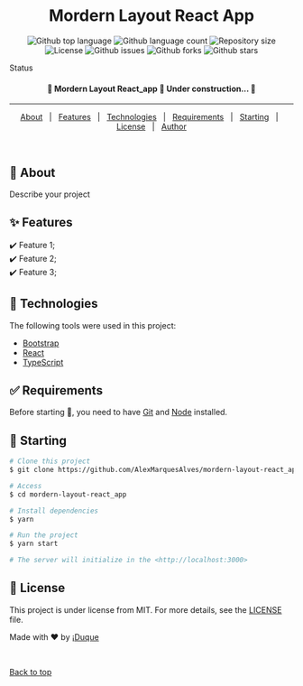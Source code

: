 <!-- <div align="center" id="top">
  <img src="./.github/app.gif" alt="Mordern Layout React_app" />

&#xa0;

  <a href="https://mordernlayoutreact_app.netlify.app">Demo</a>
</div> -->

<h1 align="center">Mordern Layout React App</h1>

<p align="center">
  <img alt="Github top language" src="https://img.shields.io/github/languages/top/AlexMarquesAlves/mordern-layout-react_app?color=56BEB8">

  <img alt="Github language count" src="https://img.shields.io/github/languages/count/AlexMarquesAlves/mordern-layout-react_app?color=56BEB8">

  <img alt="Repository size" src="https://img.shields.io/github/repo-size/AlexMarquesAlves/mordern-layout-react_app?color=56BEB8">

  <img alt="License" src="https://img.shields.io/github/license/AlexMarquesAlves/mordern-layout-react_app?color=56BEB8">

  <img alt="Github issues" src="https://img.shields.io/github/issues/AlexMarquesAlves/mordern-layout-react_app?color=56BEB8" />

  <img alt="Github forks" src="https://img.shields.io/github/forks/AlexMarquesAlves/mordern-layout-react_app?color=56BEB8" />

  <img alt="Github stars" src="https://img.shields.io/github/stars/AlexMarquesAlves/mordern-layout-react_app?color=56BEB8" />
</p>

Status

<h4 align="center">
	🚧  Mordern Layout React_app 🚀 Under construction...  🚧
</h4>

<hr>

<p align="center">
  <a href="#dart-about">About</a> &#xa0; | &#xa0;
  <a href="#sparkles-features">Features</a> &#xa0; | &#xa0;
  <a href="#rocket-technologies">Technologies</a> &#xa0; | &#xa0;
  <a href="#white_check_mark-requirements">Requirements</a> &#xa0; | &#xa0;
  <a href="#checkered_flag-starting">Starting</a> &#xa0; | &#xa0;
  <a href="#memo-license">License</a> &#xa0; | &#xa0;
  <a href="https://github.com/AlexMarquesAlves" target="_blank">Author</a>
</p>

<br>

## :dart: About

Describe your project

## :sparkles: Features

:heavy_check_mark: Feature 1;\
:heavy_check_mark: Feature 2;\
:heavy_check_mark: Feature 3;

## :rocket: Technologies

The following tools were used in this project:

-   [Bootstrap](https://react-bootstrap.github.io/)
-   [React](https://pt-br.reactjs.org/)
-   [TypeScript](https://www.typescriptlang.org/)

## :white_check_mark: Requirements

Before starting :checkered_flag:, you need to have [Git](https://git-scm.com) and [Node](https://nodejs.org/en/) installed.

## :checkered_flag: Starting

```bash
# Clone this project
$ git clone https://github.com/AlexMarquesAlves/mordern-layout-react_app

# Access
$ cd mordern-layout-react_app

# Install dependencies
$ yarn

# Run the project
$ yarn start

# The server will initialize in the <http://localhost:3000>
```

## :memo: License

This project is under license from MIT. For more details, see the [LICENSE](LICENSE.md) file.

Made with :heart: by <a href="https://github.com/AlexMarquesAlves" target="_blank">¡Duque</a>

&#xa0;

<a href="#top">Back to top</a>
